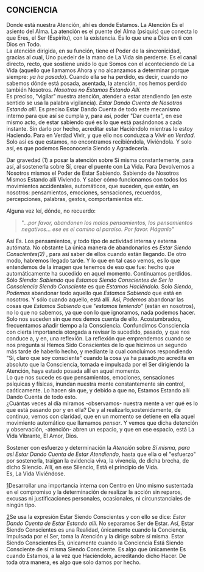 ## CONCIENCIA

Donde está nuestra Atención, ahí es donde Estamos. La Atención Es el asiento del Alma.
La atención es el puente del Alma (psiquis) que conecta lo que Eres, el Ser (Espíritu), con la existencia. Es lo que une a Dios en ti con Dios en Todo.</br>
La atención dirigida, en su función, tiene el Poder de la sincronicidad, gracias al cual, Uno puedeir de la mano de La Vida sin perderse. Es el canal directo, recto, que sostiene unido lo que Somos con el aconteciendo de La Vida (aquello que llamamos Ahora y no alcanzamos a determinar porque siempre: _ya ha pasado_). Cuando ella se ha perdido, es decir, cuando no sabemos dónde está posada, asentada, la atención, nos hemos perdido también Nosotros. _Nosotros no Estamos Estando Allí._</br>
Es preciso, "vigilar" nuestra atención, atender a estar atendiendo (en este sentido se usa la palabra vigilancia). _Estar Dando Cuenta de Nosotros Estando allí_. Es preciso Estar Dando Cuenta de todo este mecanismo interno para que así se cumpla y, para así, poder "Dar cuenta", en ese mismo acto, de estar sabiendo qué es lo que está pasándonos a cada instante. Sin darlo por hecho, acreditar estar Haciéndolo mientras lo estoy Haciendo. Para en Verdad Vivir, y que ello nos conduzca a _Vivir en Verdad_. Solo así es que estamos, no encontramos recibiéndola, Viviéndola. Y solo así, es que podemos Reconocerla Siendo y Agradecerla.

Dar gravedad (1)
a posar la atención sobre Sí misma constantemente, para así, al sostenerla sobre Sí, crear el puente con La Vida. Para Devolvernos a Nosotros mismos el Poder de Estar Sabiendo. Sabiendo de Nosotros Mismos Estando allí Viviendo. Y saber cómo funcionamos con todos los movimientos accidentales, automáticos, que suceden, que están, en nosotros: pensamientos, emociones, sensaciones, recuerdos, percepciones, palabras, gestos, comportamientos etc.

Alguna vez leí, dónde, no recuerdo:

>"…_por favor, abandonen los malos pensamientos, los pensamientos negativos... ese es el camino al paraíso. Por favor. Háganlo"_

Así Es. Los pensamientos, y todo tipo de actividad interna y externa autómata.
No obstante La única manera de abandonarlos es _Estar Siendo Conscientes(2)_
, para así saber de ellos cuando están llegando. De otro modo, habremos llegado tarde. Y lo que en tal caso vemos, es lo que entendemos de la imagen que tenemos de eso que fue: hecho que automáticamente ha sucedido en aquel momento.
Continuamos perdidos.</br>
Sólo _Siendo: Sabiendo_ que _Estamos Siendo Conscientes de Ser la Consciencia Siendo Consciente_ es que _Estamos Haciéndolo._ Solo _Siendo_, _Podemos_ abandonar todo aquello que _Estamos Sabiendo_ que está en nosotros. Y sólo cuando aquello, está allí. Así, _Podemos_ abandonar las cosas que _Estamos Sabiendo_ que "_estamos teniendo_" (están en nosotros), no lo que no sabemos, ya que con lo que ignoramos, nada podemos hacer. Solo nos suceden sin que nos demos cuenta de ello.
Acostumbrados, frecuentamos añadir tiempo a la Consciencia. Confundimos Consciencia con cierta importancia otorgada a revisar lo sucedido, pasado, y que nos conduce a, y en, una reflexión. La reflexión que emprendemos cuando se nos pregunta si Hemos Sido Conscientes de lo que hicimos un segundo más tarde de haberlo hecho, y mediante la cual concluimos respondiendo "Sí, claro que soy consciente" cuando la cosa ya ha pasado,no acredita en absoluto que la Consciencia, tomada e impulsada por el Ser dirigiendo la Atención, haya estado posada allí en aquel momento.</br>
Lo que nos sucede es que pensamientos, emociones, sensaciones psíquicas y físicas, inundan nuestra mente constantemente sin control, caóticamente. Lo hacen sin que, y debido a que no, Estamos Estando allí Dando Cuenta de todo esto.</br>
¿Cuántas veces al día miramos -observamos- nuestra mente a ver qué es lo que está pasando por y en ella? De y al realizarlo,sostenidamente, de continuo, vemos con claridad, que en un momento se detiene en ella aquel movimiento automático que llamamos _pensar_. Y vemos que dicha detención y observación, -atención- abren un espacio, y que en ese espacio, está La Vida Vibrante, El Amor, Dios.

Sostener con esfuerzo y determinación la _Atención_ sobre _Sí misma, para así Estar Dando Cuenta de Estar Atendiendo_, hasta que ella o el "esfuerzo" por sostenerla, traigan la evidencia viva, la vivencia, de dicha brecha, de dicho Silencio. Allí, en ese Silencio, Está el principio de Vida.</br>
Es, La Vida Viviéndose.

[1](#sdfootnote1anc)Desarrollar una importancia interna con Centro en Uno mismo sustentada en el compromiso y la determinación de realizar la acción sin reparos, excusas ni justificaciones personales, ocasionales, ni circunstanciales de ningún tipo.

[2](#sdfootnote2anc)Se usa la expresión Estar Siendo Conscientes y con ello se dice: _Estar Dando Cuenta de Estar Estando allí_. No separamos Ser de Estar. Así, Estar Siendo Conscientes es una Realidad, únicamente cuando la Conciencia, Impulsada por el Ser, toma la Atención y la dirige sobre sí misma. Estar Siendo Conscientes Es, únicamente cuando la Conciencia Está Siendo Consciente de sí misma Siendo Consciente. Es algo que únicamente Es cuando Estamos, a la vez que Haciéndolo, acreditando dicho Hacer. De toda otra manera, es algo que solo damos por hecho.